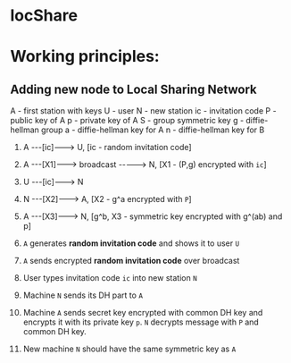 # locShare

# Working principles:

## Adding new node to Local Sharing Network

A - first station with keys
U - user
N - new station
ic - invitation code
P - public key of A
p - private key of A
S - group symmetric key
g - diffie-hellman group
a - diffie-hellman key for A
n - diffie-hellman key for B

1. A ---[ic]---> U,                      [ic - random invitation code]
1. A ---[X1]---> broadcast -----> N,    [X1 - (P,g) encrypted with `ic`]
2. U ---[ic]---> N
3. N ---[X2]---> A,                     [X2 - g^a encrypted with `P`]
4. A ---[X3]---> N,                     [g^b, X3 - symmetric key encrypted with g^(ab) and p]

1. `A` generates **random invitation code** and shows it to user `U`
1. `A` sends encrypted **random invitation code** over broadcast
2. User types invitation code `ic` into new station `N`
3. Machine `N` sends its DH part to `A`
4. Machine `A` sends secret key encrypted with common DH key and encrypts it with its private key `p`. `N` decrypts message with `P` and common DH key.
5. New machine `N` should have the same symmetric key as `A`
